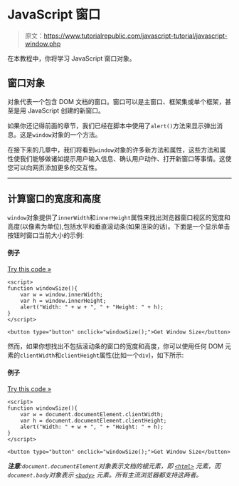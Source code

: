 # JavaScript 窗口

> 原文：<https://www.tutorialrepublic.com/javascript-tutorial/javascript-window.php>

在本教程中，你将学习 JavaScript 窗口对象。

## 窗口对象

对象代表一个包含 DOM 文档的窗口。窗口可以是主窗口、框架集或单个框架，甚至是用 JavaScript 创建的新窗口。

如果你还记得前面的章节，我们已经在脚本中使用了`alert()`方法来显示弹出消息。这是`window`对象的一个方法。

在接下来的几章中，我们将看到`window`对象的许多新方法和属性，这些方法和属性使我们能够做诸如提示用户输入信息、确认用户动作、打开新窗口等事情。这使您可以向网页添加更多的交互性。

* * *

## 计算窗口的宽度和高度

`window`对象提供了`innerWidth`和`innerHeight`属性来找出浏览器窗口视区的宽度和高度(以像素为单位),包括水平和垂直滚动条(如果渲染的话)。下面是一个显示单击按钮时窗口当前大小的示例:

#### 例子

[Try this code »](../codelab.php?topic=javascript&file=get-browser-viewport-dimensions "Try this code using online Editor")

```
<script>
function windowSize(){
    var w = window.innerWidth;
    var h = window.innerHeight;
    alert("Width: " + w + ", " + "Height: " + h);
}
</script>

<button type="button" onclick="windowSize();">Get Window Size</button>
```

然而，如果你想找出不包括滚动条的窗口的宽度和高度，你可以使用任何 DOM 元素的`clientWidth`和`clientHeight`属性(比如一个`div`)，如下所示:

#### 例子

[Try this code »](../codelab.php?topic=javascript&file=get-width-and-height-of-the-browser-viewport-excluding-scrollbars "Try this code using online Editor")

```
<script>
function windowSize(){
    var w = document.documentElement.clientWidth;
    var h = document.documentElement.clientHeight;
    alert("Width: " + w + ", " + "Height: " + h);
}
</script>

<button type="button" onclick="windowSize();">Get Window Size</button>
```

 ***注意:**`document.documentElement`对象表示文档的根元素，即 [`<html>`](../html-reference/html-html-tag.php) 元素，而`document.body`对象表示 [`<body>`](../html-reference/html-body-tag.php) 元素。所有主流浏览器都支持这两者。*